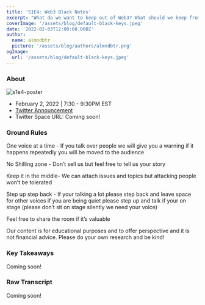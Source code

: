 ```yaml
---
title: 'S1E4: Web3 Black Notes'
excerpt: "What do we want to keep out of Web3? What should we keep from Web2?"
coverImage: '/assets/blog/default-black-keys.jpeg'
date: '2022-02-03T12:00:00.000Z'
author:
  name: almndbtr
  picture: '/assets/blog/authors/almndbtr.png'
ogImage:
  url: '/assets/blog/default-black-keys.jpeg'
---
```


### About

![s1e4-poster](https://user-images.githubusercontent.com/78528185/152287519-5b96ed1f-1ca2-49b0-b66e-92fe3af03c18.jpeg)

* February 2, 2022 | 7:30 - 9:30PM EST
* [Twitter Announcement](https://twitter.com/iampatjunior/status/1488568241421234178?s=20&t=wZ2vIxO9bf7_2Iwc_wDkBA)
* Twitter Space URL: Coming soon!

### Ground Rules

One voice at a time - If you talk over people we will give you a warning if it happens repeatedly you will be moved to the audience

No Shilling zone - Don’t sell us but feel free to tell us your story

Keep it in the middle- We can attach issues and topics but attacking people won’t be tolerated

Step up step back - If your talking a lot please step back and leave space for other voices if you are being quiet please step up and talk if your on stage (please don’t sit on stage silently we need your voice)

Feel free to share the room if it’s valuable

Our content is for educational purposes and to offer perspective and it is not financial advice. Please do your own research and be kind!

### Key Takeaways

Coming soon!

### Raw Transcript

Coming soon!
